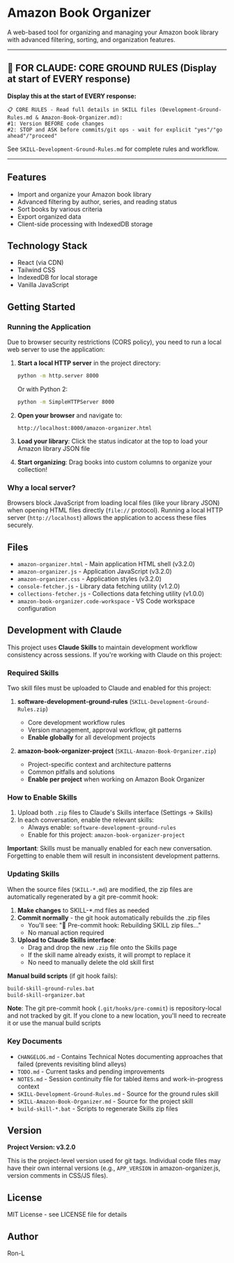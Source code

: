 # Amazon Book Organizer

A web-based tool for organizing and managing your Amazon book library with advanced filtering, sorting, and organization features.

---

## 🔴 FOR CLAUDE: CORE GROUND RULES (Display at start of EVERY response)

**Display this at the start of EVERY response:**
```
📋 CORE RULES - Read full details in SKILL files (Development-Ground-Rules.md & Amazon-Book-Organizer.md):
#1: Version BEFORE code changes
#2: STOP and ASK before commits/git ops - wait for explicit "yes"/"go ahead"/"proceed"
```

See `SKILL-Development-Ground-Rules.md` for complete rules and workflow.

---

## Features

- Import and organize your Amazon book library
- Advanced filtering by author, series, and reading status
- Sort books by various criteria
- Export organized data
- Client-side processing with IndexedDB storage

## Technology Stack

- React (via CDN)
- Tailwind CSS
- IndexedDB for local storage
- Vanilla JavaScript

## Getting Started

### Running the Application

Due to browser security restrictions (CORS policy), you need to run a local web server to use the application:

1. **Start a local HTTP server** in the project directory:
   ```bash
   python -m http.server 8000
   ```
   Or with Python 2:
   ```bash
   python -m SimpleHTTPServer 8000
   ```

2. **Open your browser** and navigate to:
   ```
   http://localhost:8000/amazon-organizer.html
   ```

3. **Load your library**: Click the status indicator at the top to load your Amazon library JSON file

4. **Start organizing**: Drag books into custom columns to organize your collection!

### Why a local server?

Browsers block JavaScript from loading local files (like your library JSON) when opening HTML files directly (`file://` protocol). Running a local HTTP server (`http://localhost`) allows the application to access these files securely.

## Files

- `amazon-organizer.html` - Main application HTML shell (v3.2.0)
- `amazon-organizer.js` - Application JavaScript (v3.2.0)
- `amazon-organizer.css` - Application styles (v3.2.0)
- `console-fetcher.js` - Library data fetching utility (v1.2.0)
- `collections-fetcher.js` - Collections data fetching utility (v1.0.0)
- `amazon-book-organizer.code-workspace` - VS Code workspace configuration

## Development with Claude

This project uses **Claude Skills** to maintain development workflow consistency across sessions. If you're working with Claude on this project:

### Required Skills

Two skill files must be uploaded to Claude and enabled for this project:

1. **software-development-ground-rules** (`SKILL-Development-Ground-Rules.zip`)
   - Core development workflow rules
   - Version management, approval workflow, git patterns
   - **Enable globally** for all development projects

2. **amazon-book-organizer-project** (`SKILL-Amazon-Book-Organizer.zip`)
   - Project-specific context and architecture patterns
   - Common pitfalls and solutions
   - **Enable per project** when working on Amazon Book Organizer

### How to Enable Skills

1. Upload both `.zip` files to Claude's Skills interface (Settings → Skills)
2. In each conversation, enable the relevant skills:
   - Always enable: `software-development-ground-rules`
   - Enable for this project: `amazon-book-organizer-project`

**Important**: Skills must be manually enabled for each new conversation. Forgetting to enable them will result in inconsistent development patterns.

### Updating Skills

When the source files (`SKILL-*.md`) are modified, the zip files are automatically regenerated by a git pre-commit hook:

1. **Make changes** to SKILL-*.md files as needed
2. **Commit normally** - the git hook automatically rebuilds the .zip files
   - You'll see: "🔨 Pre-commit hook: Rebuilding SKILL zip files..."
   - No manual action required
3. **Upload to Claude Skills interface**:
   - Drag and drop the new `.zip` file onto the Skills page
   - If the skill name already exists, it will prompt to replace it
   - No need to manually delete the old skill first

**Manual build scripts** (if git hook fails):
```bash
build-skill-ground-rules.bat
build-skill-organizer.bat
```

**Note**: The git pre-commit hook (`.git/hooks/pre-commit`) is repository-local and not tracked by git. If you clone to a new location, you'll need to recreate it or use the manual build scripts

### Key Documents

- `CHANGELOG.md` - Contains Technical Notes documenting approaches that failed (prevents revisiting blind alleys)
- `TODO.md` - Current tasks and pending improvements
- `NOTES.md` - Session continuity file for tabled items and work-in-progress context
- `SKILL-Development-Ground-Rules.md` - Source for the ground rules skill
- `SKILL-Amazon-Book-Organizer.md` - Source for the project skill
- `build-skill-*.bat` - Scripts to regenerate Skills zip files

## Version

**Project Version: v3.2.0**

This is the project-level version used for git tags. Individual code files may have their own internal versions (e.g., `APP_VERSION` in amazon-organizer.js, version comments in CSS/JS files).

## License

MIT License - see LICENSE file for details

## Author

Ron-L
